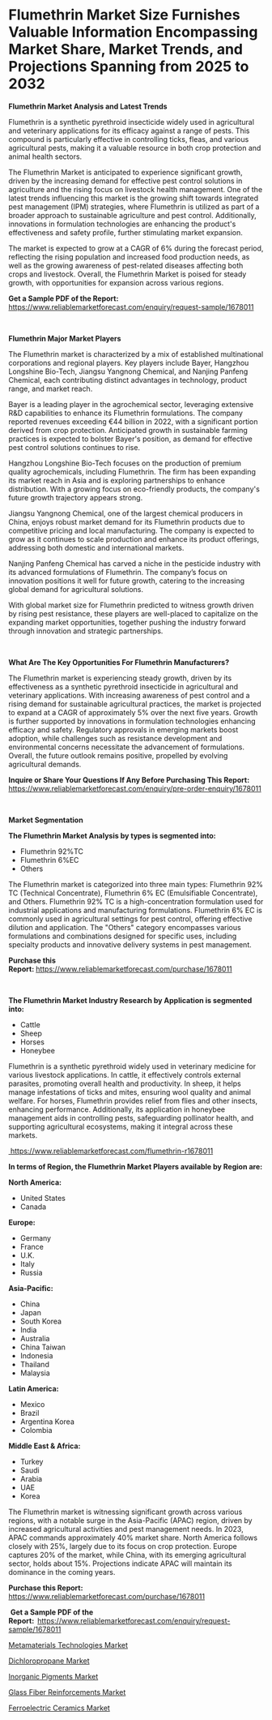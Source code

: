 <p><h1>Flumethrin Market Size Furnishes Valuable Information Encompassing Market Share, Market Trends, and Projections Spanning from 2025 to 2032</h1></p><p><strong>Flumethrin Market Analysis and Latest Trends</strong></p>
<p><p>Flumethrin is a synthetic pyrethroid insecticide widely used in agricultural and veterinary applications for its efficacy against a range of pests. This compound is particularly effective in controlling ticks, fleas, and various agricultural pests, making it a valuable resource in both crop protection and animal health sectors. </p><p>The Flumethrin Market is anticipated to experience significant growth, driven by the increasing demand for effective pest control solutions in agriculture and the rising focus on livestock health management. One of the latest trends influencing this market is the growing shift towards integrated pest management (IPM) strategies, where Flumethrin is utilized as part of a broader approach to sustainable agriculture and pest control. Additionally, innovations in formulation technologies are enhancing the product's effectiveness and safety profile, further stimulating market expansion. </p><p>The market is expected to grow at a CAGR of 6% during the forecast period, reflecting the rising population and increased food production needs, as well as the growing awareness of pest-related diseases affecting both crops and livestock. Overall, the Flumethrin Market is poised for steady growth, with opportunities for expansion across various regions.</p></p>
<p><strong>Get a Sample PDF of the Report:&nbsp;</strong> <a href="https://www.reliablemarketforecast.com/enquiry/request-sample/1678011?utm_campaign=1110&utm_medium=2&utm_source=Github&utm_content=ia&utm_term=02042025&utm_id=flumethrin">https://www.reliablemarketforecast.com/enquiry/request-sample/1678011</a></p>
<p>&nbsp;</p>
<p><strong>Flumethrin Major Market Players</strong></p>
<p><p>The Flumethrin market is characterized by a mix of established multinational corporations and regional players. Key players include Bayer, Hangzhou Longshine Bio-Tech, Jiangsu Yangnong Chemical, and Nanjing Panfeng Chemical, each contributing distinct advantages in technology, product range, and market reach.</p><p>Bayer is a leading player in the agrochemical sector, leveraging extensive R&D capabilities to enhance its Flumethrin formulations. The company reported revenues exceeding €44 billion in 2022, with a significant portion derived from crop protection. Anticipated growth in sustainable farming practices is expected to bolster Bayer's position, as demand for effective pest control solutions continues to rise.</p><p>Hangzhou Longshine Bio-Tech focuses on the production of premium quality agrochemicals, including Flumethrin. The firm has been expanding its market reach in Asia and is exploring partnerships to enhance distribution. With a growing focus on eco-friendly products, the company's future growth trajectory appears strong.</p><p>Jiangsu Yangnong Chemical, one of the largest chemical producers in China, enjoys robust market demand for its Flumethrin products due to competitive pricing and local manufacturing. The company is expected to grow as it continues to scale production and enhance its product offerings, addressing both domestic and international markets.</p><p>Nanjing Panfeng Chemical has carved a niche in the pesticide industry with its advanced formulations of Flumethrin. The company’s focus on innovation positions it well for future growth, catering to the increasing global demand for agricultural solutions.</p><p>With global market size for Flumethrin predicted to witness growth driven by rising pest resistance, these players are well-placed to capitalize on the expanding market opportunities, together pushing the industry forward through innovation and strategic partnerships.</p></p>
<p>&nbsp;</p>
<p><strong>What Are The Key Opportunities For Flumethrin Manufacturers?</strong></p>
<p><p>The Flumethrin market is experiencing steady growth, driven by its effectiveness as a synthetic pyrethroid insecticide in agricultural and veterinary applications. With increasing awareness of pest control and a rising demand for sustainable agricultural practices, the market is projected to expand at a CAGR of approximately 5% over the next five years. Growth is further supported by innovations in formulation technologies enhancing efficacy and safety. Regulatory approvals in emerging markets boost adoption, while challenges such as resistance development and environmental concerns necessitate the advancement of formulations. Overall, the future outlook remains positive, propelled by evolving agricultural demands.</p></p>
<p><strong>Inquire or Share Your Questions If Any Before Purchasing This Report:</strong> <a href="https://www.reliablemarketforecast.com/enquiry/pre-order-enquiry/1678011?utm_campaign=1110&utm_medium=2&utm_source=Github&utm_content=ia&utm_term=02042025&utm_id=flumethrin">https://www.reliablemarketforecast.com/enquiry/pre-order-enquiry/1678011</a></p>
<p>&nbsp;</p>
<p><strong>Market Segmentation</strong></p>
<p><strong>The Flumethrin Market Analysis by types is segmented into:</strong></p>
<p><ul><li>Flumethrin 92%TC</li><li>Flumethrin 6%EC</li><li>Others</li></ul></p>
<p><p>The Flumethrin market is categorized into three main types: Flumethrin 92% TC (Technical Concentrate), Flumethrin 6% EC (Emulsifiable Concentrate), and Others. Flumethrin 92% TC is a high-concentration formulation used for industrial applications and manufacturing formulations. Flumethrin 6% EC is commonly used in agricultural settings for pest control, offering effective dilution and application. The "Others" category encompasses various formulations and combinations designed for specific uses, including specialty products and innovative delivery systems in pest management.</p></p>
<p><strong>Purchase this Report:&nbsp;</strong><a href="https://www.reliablemarketforecast.com/purchase/1678011?utm_campaign=1110&utm_medium=2&utm_source=Github&utm_content=ia&utm_term=02042025&utm_id=flumethrin">https://www.reliablemarketforecast.com/purchase/1678011</a></p>
<p>&nbsp;</p>
<p><strong>The Flumethrin Market Industry Research by Application is segmented into:</strong></p>
<p><ul><li>Cattle</li><li>Sheep</li><li>Horses</li><li>Honeybee</li></ul></p>
<p><p>Flumethrin is a synthetic pyrethroid widely used in veterinary medicine for various livestock applications. In cattle, it effectively controls external parasites, promoting overall health and productivity. In sheep, it helps manage infestations of ticks and mites, ensuring wool quality and animal welfare. For horses, Flumethrin provides relief from flies and other insects, enhancing performance. Additionally, its application in honeybee management aids in controlling pests, safeguarding pollinator health, and supporting agricultural ecosystems, making it integral across these markets.</p></p>
<p><a href="https://www.reliablemarketforecast.com/flumethrin-r1678011?utm_campaign=1110&utm_medium=2&utm_source=Github&utm_content=ia&utm_term=02042025&utm_id=flumethrin">&nbsp;https://www.reliablemarketforecast.com/flumethrin-r1678011</a></p>
<p><strong>In terms of Region, the Flumethrin Market Players available by Region are:</strong></p>
<p>
    <p> <strong> North America: </strong>
        <ul>
            <li>United States</li>
            <li>Canada</li>
        </ul>
        </p> 
    <p> <strong> Europe: </strong>
        <ul>
            <li>Germany</li>
            <li>France</li>
            <li>U.K.</li>
            <li>Italy</li>
            <li>Russia</li>
        </ul>
        </p> 
    <p> <strong> Asia-Pacific: </strong>
        <ul>
            <li>China</li>
            <li>Japan</li>
            <li>South Korea</li>
            <li>India</li>
            <li>Australia</li>
            <li>China Taiwan</li>
            <li>Indonesia</li>
            <li>Thailand</li>
            <li>Malaysia</li>
        </ul>
        </p> 
    <p> <strong> Latin America: </strong>
        <ul>
            <li>Mexico</li>
            <li>Brazil</li>
            <li>Argentina Korea</li>
            <li>Colombia</li>
        </ul>
        </p> 
    <p> <strong> Middle East & Africa: </strong>
        <ul>
            <li>Turkey</li>
            <li>Saudi</li>
            <li>Arabia</li>
            <li>UAE</li>
            <li>Korea</li>
        </ul>
    </p>
    </p>
<p><p>The Flumethrin market is witnessing significant growth across various regions, with a notable surge in the Asia-Pacific (APAC) region, driven by increased agricultural activities and pest management needs. In 2023, APAC commands approximately 40% market share. North America follows closely with 25%, largely due to its focus on crop protection. Europe captures 20% of the market, while China, with its emerging agricultural sector, holds about 15%. Projections indicate APAC will maintain its dominance in the coming years.</p></p>
<p><strong>Purchase this Report: </strong><a href="https://www.reliablemarketforecast.com/purchase/1678011?utm_campaign=1110&utm_medium=2&utm_source=Github&utm_content=ia&utm_term=02042025&utm_id=flumethrin">https://www.reliablemarketforecast.com/purchase/1678011</a></p>
<p>&nbsp;<strong>Get a Sample PDF of the Report:&nbsp;&nbsp;</strong><a href="https://www.reliablemarketforecast.com/enquiry/request-sample/1678011?utm_campaign=1110&utm_medium=2&utm_source=Github&utm_content=ia&utm_term=02042025&utm_id=flumethrin">https://www.reliablemarketforecast.com/enquiry/request-sample/1678011</a></p>
<p><strong></strong></p>
<p><p><a href="https://github.com/kelttnandan9/Market-Research-Report-List-1/blob/main/metamaterials-technologies-market.md?utm_campaign=1110&utm_medium=2&utm_source=Github&utm_content=ia&utm_term=02042025&utm_id=flumethrin">Metamaterials Technologies Market</a></p><p><a href="https://github.com/romeoacuffap/Market-Research-Report-List-1/blob/main/dichloropropane-market.md?utm_campaign=1110&utm_medium=2&utm_source=Github&utm_content=ia&utm_term=02042025&utm_id=flumethrin">Dichloropropane Market</a></p><p><a href="https://github.com/goreabeeran/Market-Research-Report-List-1/blob/main/inorganic-pigments-market.md?utm_campaign=1110&utm_medium=2&utm_source=Github&utm_content=ia&utm_term=02042025&utm_id=flumethrin">Inorganic Pigments Market</a></p><p><a href="https://github.com/borsiflorsfa/Market-Research-Report-List-1/blob/main/glass-fiber-reinforcements-market.md?utm_campaign=1110&utm_medium=2&utm_source=Github&utm_content=ia&utm_term=02042025&utm_id=flumethrin">Glass Fiber Reinforcements Market</a></p><p><a href="https://github.com/prumrupear/Market-Research-Report-List-1/blob/main/ferroelectric-ceramics-market.md?utm_campaign=1110&utm_medium=2&utm_source=Github&utm_content=ia&utm_term=02042025&utm_id=flumethrin">Ferroelectric Ceramics Market</a></p></p>